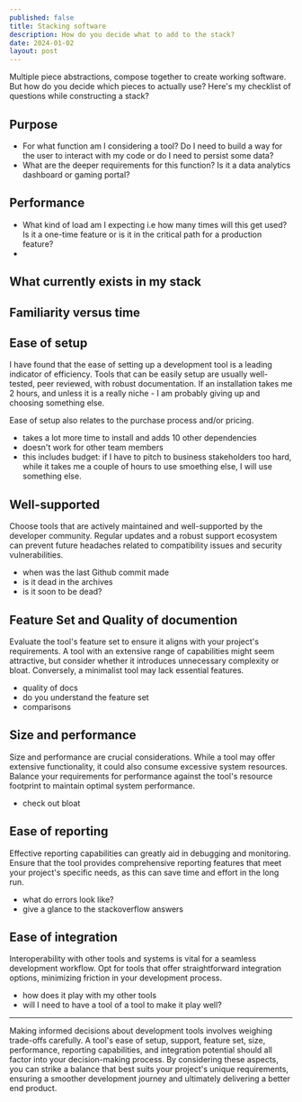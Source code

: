 ```yaml
---
published: false
title: Stacking software
description: How do you decide what to add to the stack?
date: 2024-01-02
layout: post
---
```


Multiple piece abstractions, compose together to create working software. But how do you decide which pieces to actually use? Here's my checklist of questions while constructing a stack?

## Purpose

- For what function am I considering a tool? Do I need to build a way for the user to interact with my code or do I need to persist some data?
- What are the deeper requirements for this function? Is it a data analytics dashboard or gaming portal?

## Performance

- What kind of load am I expecting i.e how many times will this get used? Is it a one-time feature or is it in the critical path for a production feature?
-

## What currently exists in my stack

## Familiarity versus time

## Ease of setup

I have found that the ease of setting up a development tool is a leading indicator of efficiency. Tools that can be easily setup are usually well-tested, peer reviewed, with robust documentation. If an installation takes me 2 hours, and unless it is a really niche - I am probably giving up and choosing something else.

Ease of setup also relates to the purchase process and/or pricing.

- takes a lot more time to install and adds 10 other dependencies
- doesn't work for other team members
- this includes budget: if I have to pitch to business stakeholders too hard, while it takes me a couple of hours to use smoething else, I will use something else.

## Well-supported

Choose tools that are actively maintained and well-supported by the developer community. Regular updates and a robust support ecosystem can prevent future headaches related to compatibility issues and security vulnerabilities.

- when was the last Github commit made
- is it dead in the archives
- is it soon to be dead?

## Feature Set and Quality of documention

Evaluate the tool's feature set to ensure it aligns with your project's requirements. A tool with an extensive range of capabilities might seem attractive, but consider whether it introduces unnecessary complexity or bloat. Conversely, a minimalist tool may lack essential features.

- quality of docs
- do you understand the feature set
- comparisons

## Size and performance

Size and performance are crucial considerations. While a tool may offer extensive functionality, it could also consume excessive system resources. Balance your requirements for performance against the tool's resource footprint to maintain optimal system performance.

- check out bloat

## Ease of reporting

Effective reporting capabilities can greatly aid in debugging and monitoring. Ensure that the tool provides comprehensive reporting features that meet your project's specific needs, as this can save time and effort in the long run.

- what do errors look like?
- give a glance to the stackoverflow answers

## Ease of integration

Interoperability with other tools and systems is vital for a seamless development workflow. Opt for tools that offer straightforward integration options, minimizing friction in your development process.

- how does it play with my other tools
- will I need to have a tool of a tool to make it play well?

---

Making informed decisions about development tools involves weighing trade-offs carefully. A tool's ease of setup, support, feature set, size, performance, reporting capabilities, and integration potential should all factor into your decision-making process. By considering these aspects, you can strike a balance that best suits your project's unique requirements, ensuring a smoother development journey and ultimately delivering a better end product.
